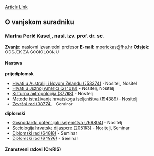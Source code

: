 [Article Link](https://www.fhs.hr/djelatnik/marina.peric_kaselj)

## O vanjskom suradniku
###  Marina Perić Kaselj, nasl. izv. prof. dr. sc. 
**Zvanje:**
naslovni izvanredni profesor 
**E-mail:**
[mperickas@fhs.hr](javascript:startMail\('czerpvnx@fus.feu'\);)
**Odsjek:**
ODSJEK ZA SOCIOLOGIJU 
#### Nastava
**prijediplomski**
  * [Hrvati u Australiji i Novom Zelandu (253374)](https://www.fhs.hr/predmet/huanz) - Nositelj, Nositelj
  * [Hrvati u Južnoj Americi (214018)](https://www.fhs.hr/predmet/huja) - Nositelj, Nositelj
  * [Kulturna antropologija (37768)](https://www.fhs.hr/predmet/kulant) - Nositelj
  * [Metode istraživanja hrvatskoga iseljeništva (194389)](https://www.fhs.hr/predmet/mihi) - Nositelj
  * [Završni rad (38774)](https://www.fhs.hr/predmet/zavrad) - Seminar


**diplomski**
  * [Gospodarski potencijali iseljeništva (269804)](https://www.fhs.hr/predmet/gpi_a) - Nositelj
  * [Sociologija hrvatske dijaspore (205183)](https://www.fhs.hr/predmet/shd_b) - Nositelj, Seminar
  * [Diplomski rad (64818)](https://www.fhs.hr/predmet/diprad_b) - Seminar
  * [Diplomski rad (64886)](https://www.fhs.hr/predmet/diprad_c) - Seminar


#### Znanstveni radovi (CroRIS)
